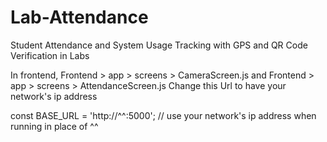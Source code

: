 # Lab-Attendance
Student Attendance and System Usage Tracking with GPS and QR Code Verification in Labs

In frontend,
Frontend > app > screens > CameraScreen.js 
and 
Frontend > app > screens > AttendanceScreen.js
Change this Url to have your network's ip address

const BASE_URL = 'http://^^:5000'; // use your network's ip address when running in place of ^^
